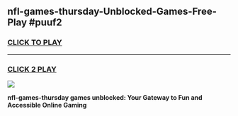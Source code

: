 
## nfl-games-thursday-Unblocked-Games-Free-Play #puuf2
<h3>
<a href="https://us.freeplayer.one?title=nfl-games-thursday&ref=9M">CLICK TO PLAY</a></h3>
<hr>

<h3>
<a href="https://us.freeplayer.one?title=nfl-games-thursday&ref=9M">CLICK 2 PLAY</a>
  
</h3>

<a href="https://us.freeplayer.one?title=nfl-games-thursday&ref=9M"><img src="https://clearcache.store/games.png"></a>


**nfl-games-thursday games unblocked: Your Gateway to Fun and Accessible Online Gaming**
